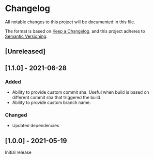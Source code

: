 # Changelog
All notable changes to this project will be documented in this file.

The format is based on [Keep a Changelog](https://keepachangelog.com/en/1.0.0/),
and this project adheres to [Semantic Versioning](https://semver.org/spec/v2.0.0.html).

## [Unreleased]

## [1.1.0] - 2021-06-28
### Added
- Ability to provide custom commit sha. Useful when build is based on different commit sha that triggered the build.
- Ability to provide custom branch name.

### Changed
- Updated dependencies

## [1.0.0] - 2021-05-19
Initial release
